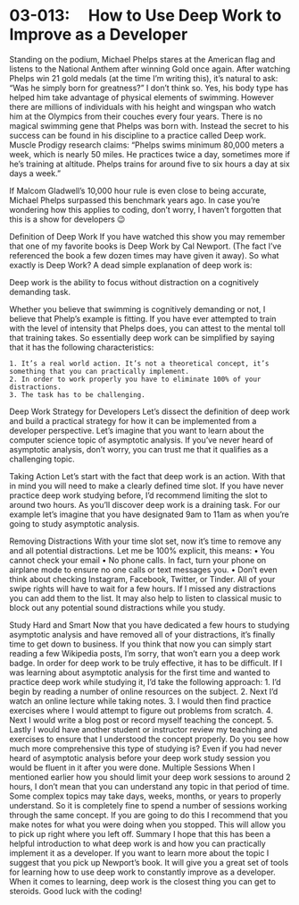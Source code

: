 # 03-013:     How to Use Deep Work to Improve as a Developer

Standing on the podium, Michael Phelps stares at the American flag and listens to the National Anthem after winning Gold once again. After watching Phelps win 21 gold medals (at the time I’m writing this), it’s natural to ask: “Was he simply born for greatness?” I don’t think so. Yes, his body type has helped him take advantage of physical elements of swimming. However there are millions of individuals with his height and wingspan who watch him at the Olympics from their couches every four years.
There is no magical swimming gene that Phelps was born with. Instead the secret to his success can be found in his discipline to a practice called Deep work. Muscle Prodigy research claims:
“Phelps swims minimum 80,000 meters a week, which is nearly 50 miles. He practices twice a day, sometimes more if he’s training at altitude. Phelps trains for around five to six hours a day at six days a week.”

If Malcom Gladwell’s 10,000 hour rule is even close to being accurate, Michael Phelps surpassed this benchmark years ago.
In case you’re wondering how this applies to coding, don’t worry, I haven’t forgotten that this is a show for developers 😉

Definition of Deep Work
If you have watched this show you may remember that one of my favorite books is Deep Work by Cal Newport. (The fact I’ve referenced the book a few dozen times may have given it away). So what exactly is Deep Work?
A dead simple explanation of deep work is:

Deep work is the ability to focus without distraction on a cognitively demanding task.

Whether you believe that swimming is cognitively demanding or not, I believe that Phelp’s example is fitting. If you have ever attempted to train with the level of intensity that Phelps does, you can attest to the mental toll that training takes.
So essentially deep work can be simplified by saying that it has the following characteristics:

    1. It’s a real world action. It’s not a theoretical concept, it’s something that you can practically implement.
    2. In order to work properly you have to eliminate 100% of your distractions.
    3. The task has to be challenging.

Deep Work Strategy for Developers
Let’s dissect the definition of deep work and build a practical strategy for how it can be implemented from a developer perspective. Let’s imagine that you want to learn about the computer science topic of asymptotic analysis. If you’ve never heard of asymptotic analysis, don’t worry, you can trust me that it qualifies as a challenging topic.

Taking Action
Let’s start with the fact that deep work is an action. With that in mind you will need to make a clearly defined time slot. If you have never practice deep work studying before, I’d recommend limiting the slot to around two hours. As you’ll discover deep work is a draining task. For our example let’s imagine that you have designated 9am to 11am as when you’re going to study asymptotic analysis.

Removing Distractions
With your time slot set, now it’s time to remove any and all potential distractions. Let me be 100% explicit, this means:
    • You cannot check your email
    • No phone calls. In fact, turn your phone on airplane mode to ensure no one calls or text messages you.
    • Don’t even think about checking Instagram, Facebook, Twitter, or Tinder. All of your swipe rights will have to wait for a few hours.
If I missed any distractions you can add them to the list. It may also help to listen to classical music to block out any potential sound distractions while you study.

Study Hard and Smart
Now that you have dedicated a few hours to studying asymptotic analysis and have removed all of your distractions, it’s finally time to get down to business. If you think that now you can simply start reading a few Wikipedia posts, I’m sorry, that won’t earn you a deep work badge.
In order for deep work to be truly effective, it has to be difficult. If I was learning about asymptotic analysis for the first time and wanted to practice deep work while studying it, I’d take the following approach:
    1. I’d begin by reading a number of online resources on the subject.
    2. Next I’d watch an online lecture while taking notes.
    3. I would then find practice exercises where I would attempt to figure out problems from scratch.
    4. Next I would write a blog post or record myself teaching the concept.
    5. Lastly I would have another student or instructor review my teaching and exercises to ensure that I understood the concept properly.
Do you see how much more comprehensive this type of studying is? Even if you had never heard of asymptotic analysis before your deep work study session you would be fluent in it after you were done.
Multiple Sessions
When I mentioned earlier how you should limit your deep work sessions to around 2 hours, I don’t mean that you can understand any topic in that period of time. Some complex topics may take days, weeks, months, or years to properly understand. So it is completely fine to spend a number of sessions working through the same concept. If you are going to do this I recommend that you make notes for what you were doing when you stopped. This will allow you to pick up right where you left off.
Summary
I hope that this has been a helpful introduction to what deep work is and how you can practically implement it as a developer. If you want to learn more about the topic I suggest that you pick up Newport’s book. It will give you a great set of tools for learning how to use deep work to constantly improve as a developer. When it comes to learning, deep work is the closest thing you can get to steroids. Good luck with the coding!
